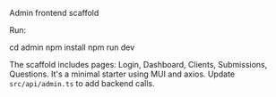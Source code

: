 Admin frontend scaffold

Run:

cd admin
npm install
npm run dev

The scaffold includes pages: Login, Dashboard, Clients, Submissions, Questions. It's a minimal starter using MUI and axios. Update `src/api/admin.ts` to add backend calls.
